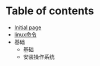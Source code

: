 # Table of contents

* [Initial page](README.md)
* [linux命令](linux-ming-ling.md)
* 基础
  * 基础
  * 安装操作系统

